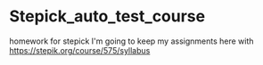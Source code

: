 # Stepick_auto_test_course
homework for stepick
I'm going to keep my assignments here with 
https://stepik.org/course/575/syllabus
